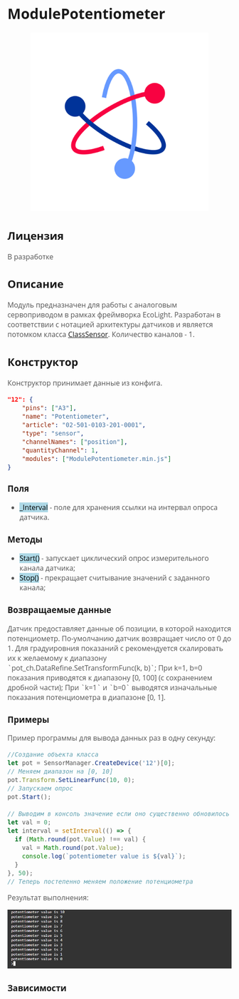 <div style = "font-family: 'Open Sans', sans-serif; font-size: 16px">

# ModulePotentiometer

<div style = "color: #555">
    <p align="center">
    <img src="./res/logo.png" width="400" title="hover text">
    </p>
</div>

## Лицензия

<div style = "color: #555">
В разработке
</div>

## Описание
<div style = "color: #555">

Модуль предназначен для работы с аналоговым сервоприводом в рамках фреймворка EcoLight. Разработан в соответствии с нотацией архитектуры датчиков и является потомком класса [ClassSensor](https://github.com/Konkery/ModuleSensorArchitecture/blob/main/README.md). Количество каналов - 1. 

</div>

## Конструктор
<div style = "color: #555">

Конструктор принимает данные из конфига.
```json
"12": {
    "pins": ["A3"],
    "name": "Potentiometer",
    "article": "02-501-0103-201-0001",
    "type": "sensor",
    "channelNames": ["position"],
    "quantityChannel": 1,
    "modules": ["ModulePotentiometer.min.js"]
}
```
</div>

### Поля
<div style = "color: #555">

- <mark style="background-color: lightblue">_Interval</mark> - поле для хранения ссылки на интервал опроса датчика.
</div>

### Методы
<div style = "color: #555">

- <mark style="background-color: lightblue">Start()</mark> - запускает циклический опрос измерительного канала датчика;
- <mark style="background-color: lightblue">Stop()</mark> - прекращает считывание значений с заданного канала;
</div>

### Возвращаемые данные
<div style = "color: #555">
Датчик предоставляет данные об позиции, в которой находится потенциометр. По-умолчанию датчик возвращает число от 0 до 1.
Для градуировния показаний с рекомендуется скалировать их к желаемому к диапазону `pot_ch.DataRefine.SetTransformFunc(k, b)`; 
При k=1, b=0 показания приводятся к диапазону  [0, 100] (с сохранением дробной части);
При `k=1` и `b=0` выводятся изначальные показания потенциометра в диапазоне [0, 1].
</div>

### Примеры
<div style = "color: #555">
Пример программы для вывода данных раз в одну секунду:

```js
//Создание объекта класса
let pot = SensorManager.CreateDevice('12')[0];
// Меняем диапазон на [0, 10]
pot.Transform.SetLinearFunc(10, 0);
// Запускаем опрос 
pot.Start();

// Выводим в консоль значение если оно существенно обновилось
let val = 0;
let interval = setInterval(() => {
  if (Math.round(pot.Value) !== val) {
    val = Math.round(pot.Value);
    console.log(`potentiometer value is ${val}`);
  }
}, 50);
// Теперь постепенно меняем положение потенциометра
```
Результат выполнения:
<div align='left'>
    <img src='./res/example-1.png'>
</div>

</div>

### Зависимости
<div style = "color: #555">

</div>

</div>

